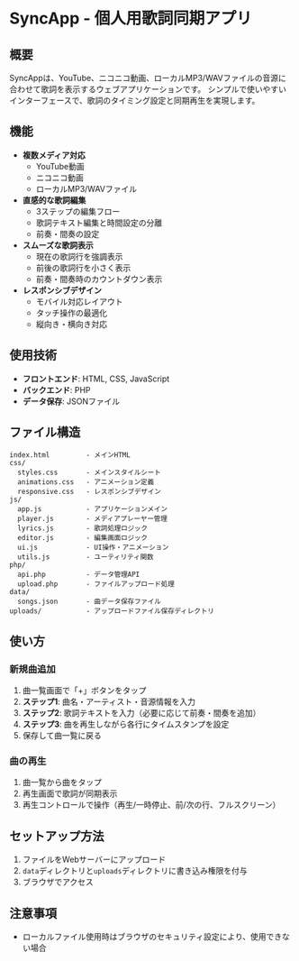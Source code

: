 # SyncApp - 個人用歌詞同期アプリ

## 概要
SyncAppは、YouTube、ニコニコ動画、ローカルMP3/WAVファイルの音源に合わせて歌詞を表示するウェブアプリケーションです。
シンプルで使いやすいインターフェースで、歌詞のタイミング設定と同期再生を実現します。

## 機能
- **複数メディア対応**
  - YouTube動画
  - ニコニコ動画
  - ローカルMP3/WAVファイル
- **直感的な歌詞編集**
  - 3ステップの編集フロー
  - 歌詞テキスト編集と時間設定の分離
  - 前奏・間奏の設定
- **スムーズな歌詞表示**
  - 現在の歌詞行を強調表示
  - 前後の歌詞行を小さく表示
  - 前奏・間奏時のカウントダウン表示
- **レスポンシブデザイン**
  - モバイル対応レイアウト
  - タッチ操作の最適化
  - 縦向き・横向き対応

## 使用技術
- **フロントエンド**: HTML, CSS, JavaScript
- **バックエンド**: PHP
- **データ保存**: JSONファイル

## ファイル構造
```
index.html         - メインHTML
css/
  styles.css       - メインスタイルシート
  animations.css   - アニメーション定義
  responsive.css   - レスポンシブデザイン
js/
  app.js           - アプリケーションメイン
  player.js        - メディアプレーヤー管理
  lyrics.js        - 歌詞処理ロジック
  editor.js        - 編集画面ロジック
  ui.js            - UI操作・アニメーション
  utils.js         - ユーティリティ関数
php/
  api.php          - データ管理API
  upload.php       - ファイルアップロード処理
data/
  songs.json       - 曲データ保存ファイル
uploads/           - アップロードファイル保存ディレクトリ
```

## 使い方

### 新規曲追加
1. 曲一覧画面で「+」ボタンをタップ
2. **ステップ1**: 曲名・アーティスト・音源情報を入力
3. **ステップ2**: 歌詞テキストを入力（必要に応じて前奏・間奏を追加）
4. **ステップ3**: 曲を再生しながら各行にタイムスタンプを設定
5. 保存して曲一覧に戻る

### 曲の再生
1. 曲一覧から曲をタップ
2. 再生画面で歌詞が同期表示
3. 再生コントロールで操作（再生/一時停止、前/次の行、フルスクリーン）

## セットアップ方法
1. ファイルをWebサーバーにアップロード
2. `data`ディレクトリと`uploads`ディレクトリに書き込み権限を付与
3. ブラウザでアクセス

## 注意事項
- ローカルファイル使用時はブラウザのセキュリティ設定により、使用できない場合